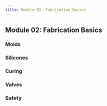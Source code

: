 ```yaml
---
title: Module 02: Fabrication Basics
---
```


## Module 02: Fabrication Basics

### Molds

### Silicones

### Curing

### Valves

### Safety
